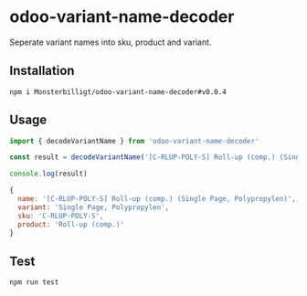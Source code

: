 # odoo-variant-name-decoder

Seperate variant names into sku, product and variant.

## Installation

`npm i Monsterbilligt/odoo-variant-name-decoder#v0.0.4`

## Usage

```js
import { decodeVariantName } from 'odoo-variant-name-decoder'

const result = decodeVariantName('[C-RLUP-POLY-S] Roll-up (comp.) (Single Page, Polypropylen)')

console.log(result)

{
  name: '[C-RLUP-POLY-S] Roll-up (comp.) (Single Page, Polypropylen)',
  variant: 'Single Page, Polypropylen',
  sku: 'C-RLUP-POLY-S',
  product: 'Roll-up (comp.)'
}
```

## Test

`npm run test`
